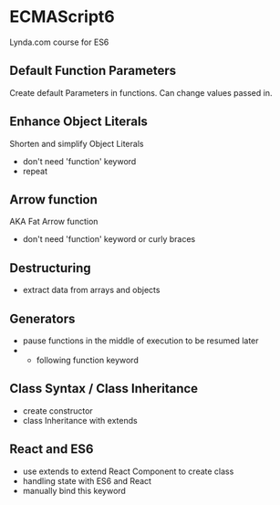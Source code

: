 # ECMAScript6
Lynda.com course for ES6


## Default Function Parameters
Create default Parameters in functions. Can change values passed in.

## Enhance Object Literals
Shorten and simplify Object Literals
- don't need 'function' keyword
- repeat

## Arrow function
AKA Fat Arrow function
- don't need 'function' keyword or curly braces

## Destructuring
- extract data from arrays and objects

## Generators
- pause functions in the middle of execution to be resumed later
- * following function keyword

## Class Syntax / Class Inheritance
- create constructor
- class Inheritance with extends

## React and ES6
- use extends to extend React Component to create class
- handling state with ES6 and React
- manually bind this keyword

